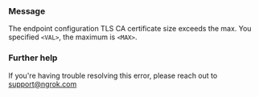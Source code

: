 
### Message
The endpoint configuration TLS CA certificate size exceeds the max. You specified <code>&lt;VAL&gt;</code>, the maximum is <code>&lt;MAX&gt;</code>.

### Further help
If you're having trouble resolving this error, please reach out to [support@ngrok.com](mailto:support@ngrok.com?subject=Help%20with%20ERR_NGROK_1614)


